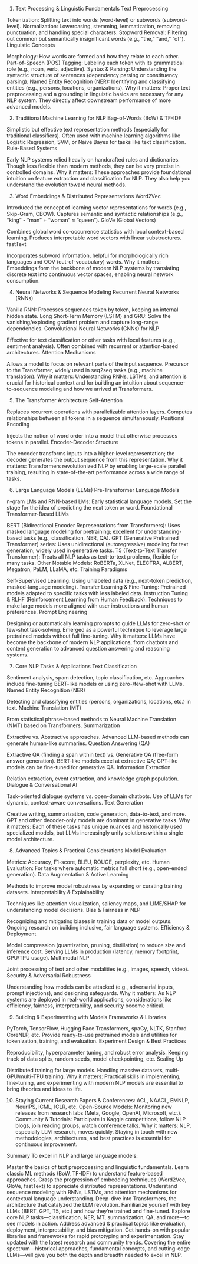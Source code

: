 1. Text Processing & Linguistic Fundamentals
Text Preprocessing

Tokenization: Splitting text into words (word-level) or subwords (subword-level).
Normalization: Lowercasing, stemming, lemmatization, removing punctuation, and handling special characters.
Stopword Removal: Filtering out common but semantically insignificant words (e.g., “the,” “and,” “of”).
Linguistic Concepts

Morphology: How words are formed and how they relate to each other.
Part-of-Speech (POS) Tagging: Labeling each token with its grammatical role (e.g., noun, verb, adjective).
Syntax & Parsing: Understanding the syntactic structure of sentences (dependency parsing or constituency parsing).
Named Entity Recognition (NER): Identifying and classifying entities (e.g., persons, locations, organizations).
Why it matters: Proper text preprocessing and a grounding in linguistic basics are necessary for any NLP system. They directly affect downstream performance of more advanced models.

2. Traditional Machine Learning for NLP
Bag-of-Words (BoW) & TF-IDF

Simplistic but effective text representation methods (especially for traditional classifiers).
Often used with machine learning algorithms like Logistic Regression, SVM, or Naive Bayes for tasks like text classification.
Rule-Based Systems

Early NLP systems relied heavily on handcrafted rules and dictionaries.
Though less flexible than modern methods, they can be very precise in controlled domains.
Why it matters: These approaches provide foundational intuition on feature extraction and classification for NLP. They also help you understand the evolution toward neural methods.

3. Word Embeddings & Distributed Representations
Word2Vec

Introduced the concept of learning vector representations for words (e.g., Skip-Gram, CBOW).
Captures semantic and syntactic relationships (e.g., “king” - “man” + “woman” ≈ “queen”).
GloVe (Global Vectors)

Combines global word co-occurrence statistics with local context-based learning.
Produces interpretable word vectors with linear substructures.
fastText

Incorporates subword information, helpful for morphologically rich languages and OOV (out-of-vocabulary) words.
Why it matters: Embeddings form the backbone of modern NLP systems by translating discrete text into continuous vector spaces, enabling neural network consumption.

4. Neural Networks & Sequence Modeling
Recurrent Neural Networks (RNNs)

Vanilla RNN: Processes sequences token by token, keeping an internal hidden state.
Long Short-Term Memory (LSTM) and GRU: Solve the vanishing/exploding gradient problem and capture long-range dependencies.
Convolutional Neural Networks (CNNs) for NLP

Effective for text classification or other tasks with local features (e.g., sentiment analysis).
Often combined with recurrent or attention-based architectures.
Attention Mechanisms

Allows a model to focus on relevant parts of the input sequence.
Precursor to the Transformer, widely used in seq2seq tasks (e.g., machine translation).
Why it matters: Understanding RNNs, LSTMs, and attention is crucial for historical context and for building an intuition about sequence-to-sequence modeling and how we arrived at Transformers.

5. The Transformer Architecture
Self-Attention

Replaces recurrent operations with parallelizable attention layers.
Computes relationships between all tokens in a sequence simultaneously.
Positional Encoding

Injects the notion of word order into a model that otherwise processes tokens in parallel.
Encoder-Decoder Structure

The encoder transforms inputs into a higher-level representation; the decoder generates the output sequence from this representation.
Why it matters: Transformers revolutionized NLP by enabling large-scale parallel training, resulting in state-of-the-art performance across a wide range of tasks.

6. Large Language Models (LLMs)
Pre-Transformer Language Models

n-gram LMs and RNN-based LMs: Early statistical language models.
Set the stage for the idea of predicting the next token or word.
Foundational Transformer-Based LLMs

BERT (Bidirectional Encoder Representations from Transformers): Uses masked language modeling for pretraining; excellent for understanding-based tasks (e.g., classification, NER, QA).
GPT (Generative Pretrained Transformer) series: Uses unidirectional (autoregressive) modeling for text generation; widely used in generative tasks.
T5 (Text-to-Text Transfer Transformer): Treats all NLP tasks as text-to-text problems, flexible for many tasks.
Other Notable Models: RoBERTa, XLNet, ELECTRA, ALBERT, Megatron, PaLM, LLaMA, etc.
Training Paradigms

Self-Supervised Learning: Using unlabeled data (e.g., next-token prediction, masked-language modeling).
Transfer Learning & Fine-Tuning: Pretrained models adapted to specific tasks with less labeled data.
Instruction Tuning & RLHF (Reinforcement Learning from Human Feedback): Techniques to make large models more aligned with user instructions and human preferences.
Prompt Engineering

Designing or automatically learning prompts to guide LLMs for zero-shot or few-shot task-solving.
Emerged as a powerful technique to leverage large pretrained models without full fine-tuning.
Why it matters: LLMs have become the backbone of modern NLP applications, from chatbots and content generation to advanced question answering and reasoning systems.

7. Core NLP Tasks & Applications
Text Classification

Sentiment analysis, spam detection, topic classification, etc.
Approaches include fine-tuning BERT-like models or using zero-/few-shot with LLMs.
Named Entity Recognition (NER)

Detecting and classifying entities (persons, organizations, locations, etc.) in text.
Machine Translation (MT)

From statistical phrase-based methods to Neural Machine Translation (NMT) based on Transformers.
Summarization

Extractive vs. Abstractive approaches.
Advanced LLM-based methods can generate human-like summaries.
Question Answering (QA)

Extractive QA (finding a span within text) vs. Generative QA (free-form answer generation).
BERT-like models excel at extractive QA; GPT-like models can be fine-tuned for generative QA.
Information Extraction

Relation extraction, event extraction, and knowledge graph population.
Dialogue & Conversational AI

Task-oriented dialogue systems vs. open-domain chatbots.
Use of LLMs for dynamic, context-aware conversations.
Text Generation

Creative writing, summarization, code generation, data-to-text, and more.
GPT and other decoder-only models are dominant in generative tasks.
Why it matters: Each of these tasks has unique nuances and historically used specialized models, but LLMs increasingly unify solutions within a single model architecture.

8. Advanced Topics & Practical Considerations
Model Evaluation

Metrics: Accuracy, F1-score, BLEU, ROUGE, perplexity, etc.
Human Evaluation: For tasks where automatic metrics fall short (e.g., open-ended generation).
Data Augmentation & Active Learning

Methods to improve model robustness by expanding or curating training datasets.
Interpretability & Explainability

Techniques like attention visualization, saliency maps, and LIME/SHAP for understanding model decisions.
Bias & Fairness in NLP

Recognizing and mitigating biases in training data or model outputs.
Ongoing research on building inclusive, fair language systems.
Efficiency & Deployment

Model compression (quantization, pruning, distillation) to reduce size and inference cost.
Serving LLMs in production (latency, memory footprint, GPU/TPU usage).
Multimodal NLP

Joint processing of text and other modalities (e.g., images, speech, video).
Security & Adversarial Robustness

Understanding how models can be attacked (e.g., adversarial inputs, prompt injections), and designing safeguards.
Why it matters: As NLP systems are deployed in real-world applications, considerations like efficiency, fairness, interpretability, and security become critical.

9. Building & Experimenting with Models
Frameworks & Libraries

PyTorch, TensorFlow, Hugging Face Transformers, spaCy, NLTK, Stanford CoreNLP, etc.
Provide ready-to-use pretrained models and utilities for tokenization, training, and evaluation.
Experiment Design & Best Practices

Reproducibility, hyperparameter tuning, and robust error analysis.
Keeping track of data splits, random seeds, model checkpointing, etc.
Scaling Up

Distributed training for large models.
Handling massive datasets, multi-GPU/multi-TPU training.
Why it matters: Practical skills in implementing, fine-tuning, and experimenting with modern NLP models are essential to bring theories and ideas to life.

10. Staying Current
Research Papers & Conferences: ACL, NAACL, EMNLP, NeurIPS, ICML, ICLR, etc.
Open-Source Models: Monitoring new releases from research labs (Meta, Google, OpenAI, Microsoft, etc.).
Community & Tutorials: Participate in Kaggle competitions, follow NLP blogs, join reading groups, watch conference talks.
Why it matters: NLP, especially LLM research, moves quickly. Staying in touch with new methodologies, architectures, and best practices is essential for continuous improvement.

Summary
To excel in NLP and large language models:

Master the basics of text preprocessing and linguistic fundamentals.
Learn classic ML methods (BoW, TF-IDF) to understand feature-based approaches.
Grasp the progression of embedding techniques (Word2Vec, GloVe, fastText) to appreciate distributed representations.
Understand sequence modeling with RNNs, LSTMs, and attention mechanisms for contextual language understanding.
Deep-dive into Transformers, the architecture that catalyzed the LLM revolution.
Familiarize yourself with key LLMs (BERT, GPT, T5, etc.) and how they’re trained and fine-tuned.
Explore core NLP tasks—classification, NER, MT, summarization, QA, and more—to see models in action.
Address advanced & practical topics like evaluation, deployment, interpretability, and bias mitigation.
Get hands-on with popular libraries and frameworks for rapid prototyping and experimentation.
Stay updated with the latest research and community trends.
Covering the entire spectrum—historical approaches, fundamental concepts, and cutting-edge LLMs—will give you both the depth and breadth needed to excel in NLP.